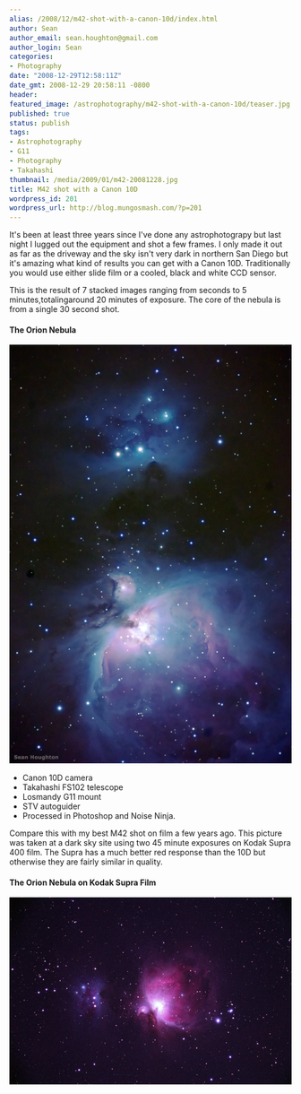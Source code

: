 ```yaml
---
alias: /2008/12/m42-shot-with-a-canon-10d/index.html
author: Sean
author_email: sean.houghton@gmail.com
author_login: Sean
categories:
- Photography
date: "2008-12-29T12:58:11Z"
date_gmt: 2008-12-29 20:58:11 -0800
header:
featured_image: /astrophotography/m42-shot-with-a-canon-10d/teaser.jpg
published: true
status: publish
tags:
- Astrophotography
- G11
- Photography
- Takahashi
thumbnail: /media/2009/01/m42-20081228.jpg
title: M42 shot with a Canon 10D
wordpress_id: 201
wordpress_url: http://blog.mungosmash.com/?p=201
---
```

It's been at least three years since I've done any astrophotograpy but last night I lugged out the equipment and shot a few frames.  I only made it out as far as the driveway and the sky isn't very dark in northern San Diego but it's amazing what kind of results you can get with a Canon 10D. Traditionally you would use either slide film or a cooled, black and white CCD sensor.

This is the result of 7 stacked images ranging from seconds to 5 minutes,totalingaround 20 minutes of exposure. The core of the nebula is from a single 30 second shot.


#### The Orion Nebula

![](m42-200812281.jpg)

- Canon 10D camera
- Takahashi FS102 telescope
- Losmandy G11 mount
- STV autoguider
- Processed in Photoshop and Noise Ninja.

Compare this with my best M42 shot on film a few years ago. This picture was taken at a dark sky site using two 45 minute exposures on Kodak Supra 400 film. The Supra has a much better red response than the 10D but otherwise they are fairly similar in quality.

#### The Orion Nebula on Kodak Supra Film

![](m42_03.jpg)
